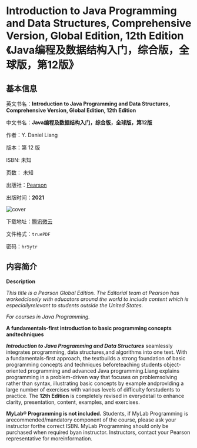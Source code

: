# Introduction to Java Programming and Data Structures, Comprehensive Version, Global Edition, 12th Edition 《Java编程及数据结构入门，综合版，全球版，第12版》

## 基本信息

英文书名：**Introduction to Java Programming and Data Structures, Comprehensive Version, Global Edition, 12th Edition**

中文书名：**Java编程及数据结构入门，综合版，全球版，第12版**

作者：Y. Daniel Liang

版本：第 12 版

ISBN: 未知

页数： 未知

出版社：[Pearson](https://www.pearson.com/uk/educators/higher-education-educators/program/Liang-Introduction-to-Java-Programming-and-Data-Structures-Comprehensive-Version-Global-Edition-12th-Edition/PGM100003102014.html)

出版时间：**2021**

<img :src="$withBase('/images/introduction_to_java_programming_and_data_structures.jpg')" alt="cover">

下载地址：[腾讯微云](https://share.weiyun.com/40L3UrCA)

文件格式：`truePDF`

密码：`hr5ytr`

## 内容简介

**Description**

*This title is a Pearson Global Edition. The Editorial team at Pearson has workedclosely with educators around the world to include content which is especiallyrelevant to students outside the United States.*

*For courses in Java Programming.*

**A fundamentals-first introduction to basic programming concepts andtechniques**

***Introduction to Java Programming and Data Structures*** seamlessly integrates programming, data structures,and algorithms into one text. With a fundamentals-first approach, the textbuilds a strong foundation of basic programming concepts and techniques beforeteaching students object-oriented programming and advanced Java programming.Liang explains programming in a problem-driven way that focuses on problemsolving rather than syntax, illustrating basic concepts by example andproviding a large number of exercises with various levels of difficulty forstudents to practice. The **12th Edition** is completely revised in everydetail to enhance clarity, presentation, content, examples, and exercises.

**MyLab® Programming is not included.** Students, if MyLab Programming is arecommended/mandatory component of the course, please ask your instructor forthe correct ISBN. MyLab Programming should only be purchased when required byan instructor. Instructors, contact your Pearson representative for moreinformation.
